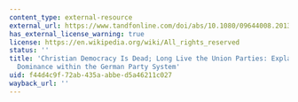 ```yaml
---
content_type: external-resource
external_url: https://www.tandfonline.com/doi/abs/10.1080/09644008.2013.794453
has_external_license_warning: true
license: https://en.wikipedia.org/wiki/All_rights_reserved
status: ''
title: 'Christian Democracy Is Dead; Long Live the Union Parties: Explaining CDU/CSU
  Dominance within the German Party System'
uid: f44d4c9f-72ab-435a-abbe-d5a46211c027
wayback_url: ''
---
```

